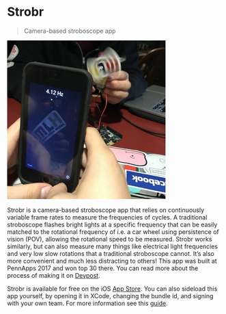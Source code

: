 # Strobr
> Camera-based stroboscope app

![Motor Demo](screenshots/motor_demo.jpg)

Strobr is a camera-based stroboscope app that relies on continuously variable frame rates to measure the frequencies of cycles. A traditional stroboscope flashes bright lights at a specific frequency that can be easily matched to the rotational frequency of i.e. a car wheel using persistence of vision (POV), allowing the rotational speed to be measured. Strobr works similarly, but can also measure many things like electrical light frequencies and very low slow rotations that a traditional stroboscope cannot. It’s also more convenient and much less distracting to others! This app was built at PennApps 2017 and won top 30 there. You can read more about the process of making it on [Devpost](https://devpost.com/software/strobr-vyomna).

Strobr is available for free on the iOS [App Store](https://itunes.apple.com/us/app/strobr-scope/id1330331187). You can also sideload this app yourself, by opening it in XCode, changing the bundle id, and signing with your own team. For more information see this [guide](http://bouk.co/blog/sideload-iphone/).

